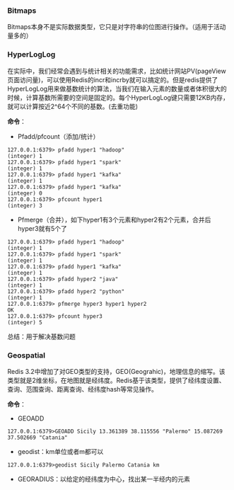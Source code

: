 ### Bitmaps

Bitmaps本身不是实际数据类型，它只是对字符串的位图进行操作。（适用于活动量多的）

### HyperLogLog

在实际中，我们经常会遇到与统计相关的功能需求，比如统计网站PV(pageView页面访问量)，可以使用Redis的incr和incrby就可以搞定的。但是redis提供了HyperLogLog用来做基数统计的算法，当我们在输入元素的数量或者体积很大的时候，计算基数所需要的空间是固定的。每个HyperLogLog键只需要12KB内存，就可以计算按近2^64个不同的基数。(去重功能)

**命令**：

* Pfadd/pfcount（添加/统计）

```redis
127.0.0.1:6379> pfadd hyper1 "hadoop"
(integer) 1
127.0.0.1:6379> pfadd hyper1 "spark"
(integer) 1
127.0.0.1:6379> pfadd hyper1 "kafka"
(integer) 1
127.0.0.1:6379> pfadd hyper1 "kafka"
(integer) 0
127.0.0.1:6379> pfcount hyper1
(integer) 3
```

* Pfmerge（合并），如下hyper1有3个元素和hyper2有2个元素，合并后hyper3就有5个了

```redis
127.0.0.1:6379> pfadd hyper1 "hadoop"
(integer) 1
127.0.0.1:6379> pfadd hyper1 "spark"
(integer) 1
127.0.0.1:6379> pfadd hyper1 "kafka"
(integer) 1
127.0.0.1:6379> pfadd hyper2 "java"
(integer) 1
127.0.0.1:6379> pfadd hyper2 "python"
(integer) 1
127.0.0.1:6379> pfmerge hyper3 hyper1 hyper2
OK
127.0.0.1:6379> pfcount hyper3
(integer) 5
```

总结：用于解决基数问题



### Geospatial

Redis 3.2中增加了对GEO类型的支持，GEO(Geograhic)，地理信息的缩写。该类型就是2维坐标，在地图就是经纬度。Redis基于该类型，提供了经纬度设置、查询、范围查询、距离查询、经纬度hash等常见操作。

**命令**：

* GEOADD

```redis
127.0.0.1:6379>GEOADD Sicily 13.361389 38.115556 "Palermo" 15.087269 37.502669 "Catania"
```

* geodist：km单位或者m都可以

```redis
127.0.0.1:6379>geodist Sicily Palermo Catania km
```

* GEORADIUS：以给定的经纬度为中心，找出某一半经内的元素